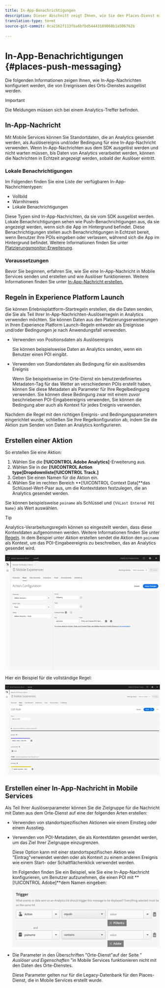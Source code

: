 ```yaml
---
title: In-App-Benachrichtigungen
description: Dieser Abschnitt zeigt Ihnen, wie Sie den Places-Dienst mit In-App-Nachrichten verwenden.
translation-type: tm+mt
source-git-commit: 0ca2162f113fba6bfbd54443109068b1a506762b

---
```



# In-App-Benachrichtigungen {#places-push-messaging}

Die folgenden Informationen zeigen Ihnen, wie In-App-Nachrichten konfiguriert werden, die von Ereignissen des Orts-Dienstes ausgelöst werden.

>[!IMPORTANT]
>
>Die Meldungen müssen sich bei einem Analytics-Treffer befinden.

## In-App-Nachricht

Mit Mobile Services können Sie Standortdaten, die an Analytics gesendet werden, als Auslösereignis und/oder Bedingung für eine In-App-Nachricht verwenden. Wenn In-App-Nachrichten aus dem SDK ausgelöst werden und nicht warten müssen, bis Daten von Analytics verarbeitet werden, können die Nachrichten in Echtzeit angezeigt werden, sobald der Auslöser eintritt.

### Lokale Benachrichtigungen

Im Folgenden finden Sie eine Liste der verfügbaren In-App-Nachrichtentypen:

* Vollbild
* Warnhinweis
* Lokale Benachrichtigungen

Diese Typen sind In-App-Nachrichten, da sie vom SDK ausgelöst werden. Lokale Benachrichtigungen sehen wie Push-Benachrichtigungen aus, da sie angezeigt werden, wenn sich die App im Hintergrund befindet. Diese Benachrichtigungen stellen auch Benachrichtigungen in Echtzeit bereit, wenn Benutzer Ihre POIs eingeben oder verlassen, während sich die App im Hintergrund befindet. Weitere Informationen finden Sie unter [Platzierungsmonitor-Erweiterung](/help/places-ext-aep-sdks/places-monitor-extension/places-monitor-extension.md).

### Voraussetzungen 

Bevor Sie beginnen, erfahren Sie, wie Sie eine In-App-Nachricht in Mobile Services senden und erstellen und wie Auslöser funktionieren. Weitere Informationen finden Sie unter [In-App-Nachricht erstellen.](https://docs.adobe.com/content/help/en/mobile-services/using/messaging-ug/inapp-messages/t-in-app-message.html)

## Regeln in Experience Platform Launch

Sie können Erlebnisplattform-Startregeln erstellen, die die Daten senden, die Sie als Teil Ihrer In-App-Nachrichten-Auslöserregeln in Analytics verwenden möchten. Sie können Daten aus den Platzierungserweiterungen in Ihren Experience Platform Launch-Regeln entweder als Ereignisse und/oder Bedingungen je nach Anwendungsfall verwenden.

* Verwenden von Positionsdaten als Auslösereignis

   Sie können beispielsweise Daten an Analytics senden, wenn ein Benutzer einen POI eingibt.

* Verwenden von Standortdaten als Bedingung für ein auslösendes Ereignis

   Wenn Sie beispielsweise im Orte-Dienst ein benutzerdefiniertes Metadaten-Tag für das Wetter an verschiedenen POIs erstellt haben, können Sie diese Metadaten als Parameter für Ihre Regelbedingung verwenden. Sie können diese Bedingung zwar mit einem zuvor beschriebenen POI-Eingabeereignis verwenden, Sie können die Bedingung aber auch als Kontext für jedes Ereignis verwenden.

Nachdem die Regel mit den richtigen Ereignis- und Bedingungsparametern eingerichtet wurde, schließen Sie Ihre Regelkonfiguration ab, indem Sie die Aktion zum Senden von Daten an Analytics konfigurieren.

## Erstellen einer Aktion

So erstellen Sie eine Aktion:

1. Wählen Sie die **[!UICONTROL Adobe Analytics]**-Erweiterung aus.
1. Wählen Sie in der **[!UICONTROL Action type]**Dropdownliste**[!UICONTROL Track.]**
1. Geben Sie einen Namen für die Aktion ein.
1. Wählen Sie im rechten Bereich **[!UICONTROL Context Data]**das Schlüssel-Wert-Paar aus, um die Kontextdaten festzulegen, die an Analytics gesendet werden.

Sie können beispielsweise `poiname` als Schlüssel und `{%%Last Entered POI Name}` als Wert auswählen.

>[!TIP]
>
>Analytics-Verarbeitungsregeln können so eingestellt werden, dass diese Kontextdaten aufgenommen werden. Weitere Informationen finden Sie unter [Regeln](https://docs.adobe.com/content/help/en/analytics/implementation/analytics-basics/ref-processing-rules.html). In dem Beispiel unter *Aktion* erstellen sendet die Aktion den `poiname` als Kontext, um das POI-Eingabeereignis zu beschreiben, das an Analytics gesendet wird.

![Erstellen einer Aktion](/help/assets/configure-action.png)

Hier ein Beispiel für die vollständige Regel:

![Abgeschlossene Regel](/help/assets/create-a-rule.png)

## Erstellen einer In-App-Nachricht in Mobile Services

Als Teil Ihrer Auslöserparameter können Sie die Zielgruppe für die Nachricht mit Daten aus dem Orte-Dienst auf eine der folgenden Arten erstellen:

* Verwenden von standortspezifischen Aktionen wie einem Einstieg oder einem Ausstieg.
* Verwenden von POI-Metadaten, die als Kontextdaten gesendet werden, um das Ziel Ihrer Zielgruppe einzugrenzen.

   Diese Option kann mit einer standortspezifischen Aktion wie &quot;Eintrag&quot;verwendet werden oder als Kontext zu einem anderen Ereignis wie einem Start- oder Schaltflächenklick verwendet werden.

   Im Folgenden finden Sie ein Beispiel, wie Sie eine In-App-Nachricht konfigurieren, um Benutzer aufzunehmen, die einen POI mit **[!UICONTROL Adobe]**dem Namen eingeben:

   ![Parameter auslösen](/help/assets/trigger-parameters.png)

* Die Parameter in den Überschriften &quot;Orte-Dienst&quot;auf der Seite &quot; *Auslöser und Eigenschaften* &quot;in Mobile Services funktionieren nicht mit den Daten des Orte-Dienstes.

   Diese Parameter gelten nur für die Legacy-Datenbank für den Places-Dienst, die in Mobile Services erstellt wurde.